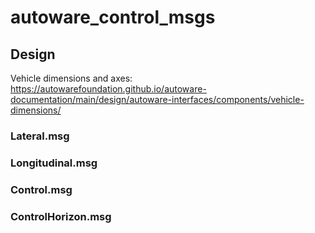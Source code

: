 # autoware_control_msgs

## Design

Vehicle dimensions and axes: <https://autowarefoundation.github.io/autoware-documentation/main/design/autoware-interfaces/components/vehicle-dimensions/>

### Lateral.msg

### Longitudinal.msg

### Control.msg

### ControlHorizon.msg
